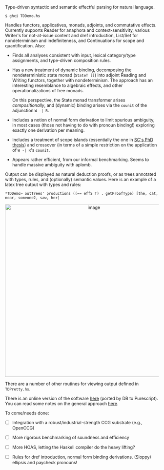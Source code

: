 Type-driven syntactic and semantic effectful parsing for natural language.

```
$ ghci TDDemo.hs
```

Handles functors, applicatives, monads, adjoints, and commutative effects.
Currently supports Reader for anaphora and context-sensitivity, various
Writer's for not-at-issue content and dref introduction, List/Set for
nondeterminism and indefiniteness, and Continuations for scope and
quantification. Also:

- Finds all analyses consistent with input, lexical category/type assignments,
  and type-driven composition rules.

- Has a new treatment of dynamic binding, decomposing the nondeterministic
  state monad (`StateT []`) into adjoint Reading and Writing functors,
  together with nondeterminism. The approach has an interesting resemblance to
  algebraic effects, and other operationalizations of free monads.

  On this perspective, the State monad transformer arises _compositionally_,
  and (dynamic) binding arises via the `counit` of the adjunction `W -| R`.

- Includes a notion of normal form derivation to limit spurious ambiguity, in
  most cases (those not having to do with pronoun binding!) exploring exactly
  one derivation per meaning.

- Includes a treatment of scope islands (essentially the one in [SC's PhD
  thesis](https://semanticsarchive.net/Archive/2JmMWRjY/)) and crossover (in
  terms of a simple restriction on the application of `W -| R`'s `counit`.

- Appears rather efficient, from our informal benchmarking. Seems to handle
  massive ambiguity with aplomb.

Output can be displayed as natural deduction proofs, or as trees annotated
with types, rules, and (optionally) semantic values. Here is an example of a
latex tree output with types and rules:

```
*TDDemo> outTrees' productions ((== effS T) . getProofType) [the, cat, near, someone2, saw, her]
```

<p align="center">
<img width="566" alt="image" src="https://user-images.githubusercontent.com/1521291/188498076-b1dfe76a-be6a-4975-9cba-0b4d5539dd58.png">
</p>

There are a number of other routines for viewing output defined in
`TDPretty.hs`.

There is an online version of the software
[here](https://schar.github.io/TDParse) (ported by DB to Purescript). You can
read some notes on the general approach
[here](https://simoncharlow.com/esslli/).

To come/needs done:

- [ ] Integration with a robust/industrial-strength CCG substrate (e.g.,
  OpenCCG)

- [ ] More rigorous benchmarking of soundness and efficiency

- [ ] More HOAS, letting the Haskell compiler do the heavy lifting?

- [ ] Rules for dref introduction, normal form binding derivations. (Sloppy)
  ellipsis and paycheck pronouns!
